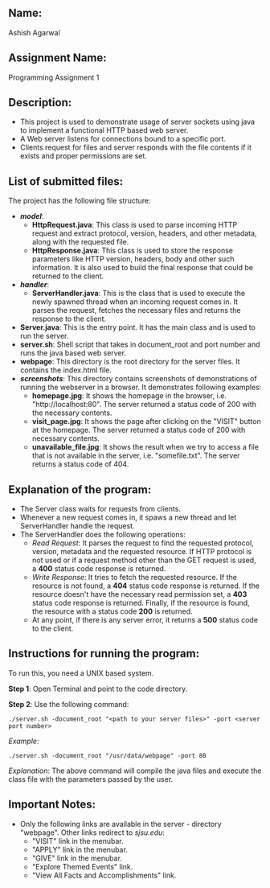 ## Name:
Ashish Agarwal

## Assignment Name:
Programming Assignment 1

## Description:
* This project is used to demonstrate usage of server sockets using java to implement a functional HTTP based web server.
* A Web server listens for connections bound to a specific port.
* Clients request for files and server responds with the file contents if it exists and proper permissions are set.

## List of submitted files:
The project has the following file structure:
* ***model***:
    * **HttpRequest.java**: This class is used to parse incoming HTTP request and extract protocol, version, headers, and other metadata, along with the requested file.
    * **HttpResponse.java**: This class is used to store the response parameters like HTTP version, headers, body and other such information. It is also used to build the final response that could be returned to the client.
* ***handler***:
    * **ServerHandler.java**: This is the class that is used to execute the newly spawned thread when an incoming request comes in. It parses the request, fetches the necessary files and returns the response to the client.
* **Server.java**: This is the entry point. It has the main class and is used to run the server.
* **server.sh**: Shell script that takes in document_root and port number and runs the java based web server.
* **webpage**: This directory is the root directory for the server files. It contains the index.html file.
* ***screenshots***: This directory contains screenshots of demonstrations of running the webserver in a browser. It demonstrates following examples:
    * **homepage.jpg**: It shows the homepage in the browser, i.e. "http://localhost:80". The server returned a status code of 200 with the necessary contents.
    * **visit_page.jpg**: It shows the page after clicking on the "VISIT" button at the homepage. The server returned a status code of 200 with necessary contents.
    * **unavailable_file.jpg**: It shows the result when we try to access a file that is not available in the server, i.e. "somefile.txt". The server returns a status code of 404.

## Explanation of the program:
* The Server class waits for requests from clients.
* Whenever a new request comes in, it spaws a new thread and let ServerHandler handle the request.
* The ServerHandler does the following operations:
    * *Read Request*: It parses the request to find the requested protocol, version, metadata and the requested resource. If HTTP protocol is not used or if a request method other than the GET request is used, a **400** status code response is returned.
    * *Write Response*: It tries to fetch the requested resource. If the resource is not found, a **404** status code response is returned. If the resource doesn't have the necessary read permission set, a **403** status code response is returned. Finally, if the resource is found, the resource with a status code **200** is returned.
    * At any point, if there is any server error, it returns a **500** status code to the client.

## Instructions for running the program:
To run this, you need a UNIX based system.

**Step 1**: Open Terminal and point to the code directory.

**Step 2**: Use the following command:

`./server.sh -document_root "<path to your server files>" -port <server port number>`

*Example*:

`./server.sh -document_root "/usr/data/webpage" -port 80`

*Explanation*:
The above command will compile the java files and execute the class file with the parameters passed by the user.

## Important Notes:
* Only the following links are available in the server - directory "webpage". Other links redirect to *sjsu.edu*:
    * "VISIT" link in the menubar.
    * "APPLY" link in the menubar.
    * "GIVE" link in the menubar.
    * "Explore Themed Events" link.
    * "View All Facts and Accomplishments" link.